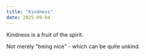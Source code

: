 ```yaml
---
title: "Kindness"
date: 2025-09-04
---
```

Kindness is a fruit of the spirit. 

Not merely "being nice" - which can be quite unkind.